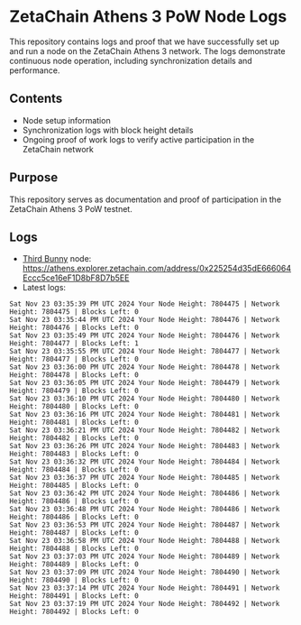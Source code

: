 # ZetaChain Athens 3 PoW Node Logs
This repository contains logs and proof that we have successfully set up and run a node on the ZetaChain Athens 3 network. The logs demonstrate continuous node operation, including synchronization details and performance.

## Contents
- Node setup information
- Synchronization logs with block height details
- Ongoing proof of work logs to verify active participation in the ZetaChain network

## Purpose
This repository serves as documentation and proof of participation in the ZetaChain Athens 3 PoW testnet.

## Logs

- [Third Bunny](https://thirdbunny.xyz/) node: https://athens.explorer.zetachain.com/address/0x225254d35dE666064Eccc5ce16eF1D8bF8D7b5EE
- Latest logs:
```
Sat Nov 23 03:35:39 PM UTC 2024 Your Node Height: 7804475 | Network Height: 7804475 | Blocks Left: 0
Sat Nov 23 03:35:44 PM UTC 2024 Your Node Height: 7804476 | Network Height: 7804476 | Blocks Left: 0
Sat Nov 23 03:35:49 PM UTC 2024 Your Node Height: 7804476 | Network Height: 7804477 | Blocks Left: 1
Sat Nov 23 03:35:55 PM UTC 2024 Your Node Height: 7804477 | Network Height: 7804477 | Blocks Left: 0
Sat Nov 23 03:36:00 PM UTC 2024 Your Node Height: 7804478 | Network Height: 7804478 | Blocks Left: 0
Sat Nov 23 03:36:05 PM UTC 2024 Your Node Height: 7804479 | Network Height: 7804479 | Blocks Left: 0
Sat Nov 23 03:36:10 PM UTC 2024 Your Node Height: 7804480 | Network Height: 7804480 | Blocks Left: 0
Sat Nov 23 03:36:16 PM UTC 2024 Your Node Height: 7804481 | Network Height: 7804481 | Blocks Left: 0
Sat Nov 23 03:36:21 PM UTC 2024 Your Node Height: 7804482 | Network Height: 7804482 | Blocks Left: 0
Sat Nov 23 03:36:26 PM UTC 2024 Your Node Height: 7804483 | Network Height: 7804483 | Blocks Left: 0
Sat Nov 23 03:36:32 PM UTC 2024 Your Node Height: 7804484 | Network Height: 7804484 | Blocks Left: 0
Sat Nov 23 03:36:37 PM UTC 2024 Your Node Height: 7804485 | Network Height: 7804485 | Blocks Left: 0
Sat Nov 23 03:36:42 PM UTC 2024 Your Node Height: 7804486 | Network Height: 7804486 | Blocks Left: 0
Sat Nov 23 03:36:48 PM UTC 2024 Your Node Height: 7804486 | Network Height: 7804486 | Blocks Left: 0
Sat Nov 23 03:36:53 PM UTC 2024 Your Node Height: 7804487 | Network Height: 7804487 | Blocks Left: 0
Sat Nov 23 03:36:58 PM UTC 2024 Your Node Height: 7804488 | Network Height: 7804488 | Blocks Left: 0
Sat Nov 23 03:37:03 PM UTC 2024 Your Node Height: 7804489 | Network Height: 7804489 | Blocks Left: 0
Sat Nov 23 03:37:09 PM UTC 2024 Your Node Height: 7804490 | Network Height: 7804490 | Blocks Left: 0
Sat Nov 23 03:37:14 PM UTC 2024 Your Node Height: 7804491 | Network Height: 7804491 | Blocks Left: 0
Sat Nov 23 03:37:19 PM UTC 2024 Your Node Height: 7804492 | Network Height: 7804492 | Blocks Left: 0
```
